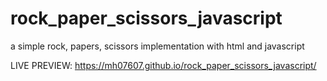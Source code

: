# rock_paper_scissors_javascript
a simple rock, papers, scissors implementation with html and javascript

LIVE PREVIEW: https://mh07607.github.io/rock_paper_scissors_javascript/
